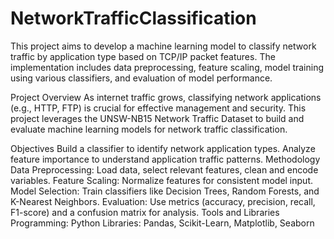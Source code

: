 # NetworkTrafficClassification
This project aims to develop a machine learning model to classify network traffic by application type based on TCP/IP packet features. The implementation includes data preprocessing, feature scaling, model training using various classifiers, and evaluation of model performance.

Project Overview
As internet traffic grows, classifying network applications (e.g., HTTP, FTP) is crucial for effective management and security. This project leverages the UNSW-NB15 Network Traffic Dataset to build and evaluate machine learning models for network traffic classification.

Objectives
Build a classifier to identify network application types.
Analyze feature importance to understand application traffic patterns.
Methodology
Data Preprocessing: Load data, select relevant features, clean and encode variables.
Feature Scaling: Normalize features for consistent model input.
Model Selection: Train classifiers like Decision Trees, Random Forests, and K-Nearest Neighbors.
Evaluation: Use metrics (accuracy, precision, recall, F1-score) and a confusion matrix for analysis.
Tools and Libraries
Programming: Python
Libraries: Pandas, Scikit-Learn, Matplotlib, Seaborn
